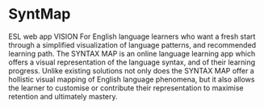 # SyntMap
ESL web app
VISION For English language learners who want a fresh start through a simplified visualization of language patterns, and recommended learning path. The SYNTAX MAP is an online language learning app which offers a visual representation of the language syntax, and of their learning progress. Unlike existing solutions not only does the SYNTAX MAP offer a hollistic visual mapping of English language phenomena, but it also allows the learner to customise or contribute their representation to maximise retention and ultimately mastery.
